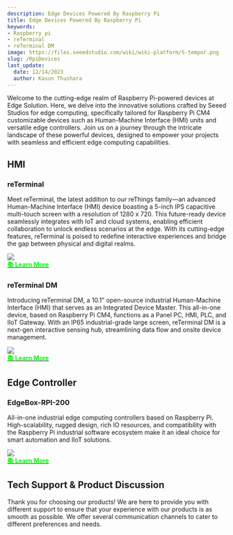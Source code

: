 ```yaml
---
description: Edge Devices Powered By Raspberry Pi
title: Edge Devices Powered By Raspberry Pi
keywords:
- Raspberry pi
- reTerminal
- reTerminal DM
image: https://files.seeedstudio.com/wiki/wiki-platform/S-tempor.png
slug: /RpiDevices
last_update:
  date: 12/14/2023
  author: Kasun Thushara
---
```



Welcome to the cutting-edge realm of Raspberry Pi-powered devices at Edge Solution. Here, we delve into the innovative solutions crafted by Seeed Studios for edge computing, specifically tailored for Raspberry Pi CM4 customizable devices such as Human-Machine Interface (HMI) units and versatile edge controllers. Join us on a journey through the intricate landscape of these powerful devices, designed to empower your projects with seamless and efficient edge computing capabilities.

## HMI 

### reTerminal

Meet reTerminal, the latest addition to our reThings family—an advanced Human-Machine Interface (HMI) device boasting a 5-inch IPS capacitive multi-touch screen with a resolution of 1280 x 720. This future-ready device seamlessly integrates with IoT and cloud systems, enabling efficient collaboration to unlock endless scenarios at the edge. With its cutting-edge features, reTerminal is poised to redefine interactive experiences and bridge the gap between physical and digital realms.

<div style={{textAlign:'center'}}><img src="https://files.seeedstudio.com/wiki/ReTerminal/New/reTerminal_new.jpg" style={{width:800, height:'auto'}}/></div>

<div class="get_one_now_container" style={{textAlign: 'center'}}><a class="get_one_now_item" href="https://wiki.seeedstudio.com/reTerminal_Intro/"><strong><span><font color={'FFFFFF'} size={"4"}>📚 Learn More</font></span></strong></a></div>

### reTerminal DM

Introducing reTerminal DM, a 10.1" open-source industrial Human-Machine Interface (HMI) that serves as an Integrated Device Master. This all-in-one device, based on Raspberry Pi CM4, functions as a Panel PC, HMI, PLC, and IIoT Gateway. With an IP65 industrial-grade large screen, reTerminal DM is a next-gen interactive sensing hub, streamlining data flow and onsite device management.

<div style={{textAlign:'center'}}><img src="https://wdcdn.qpic.cn/MTY4ODg1NjEyODQyNTE2Nw_928147_NLYXC-4cRuQd5Tra_1681284617?w=1200&h=713" style={{width:800, height:'auto'}}/></div>

<div class="get_one_now_container" style={{textAlign: 'center'}}><a class="get_one_now_item" href="https://wiki.seeedstudio.com/reTerminal-dm_Intro/"><strong><span><font color={'FFFFFF'} size={"4"}>📚 Learn More</font></span></strong></a></div>


## Edge Controller 

### EdgeBox-RPI-200

All-in-one industrial edge computing controllers based on Raspberry Pi. High-scalability, rugged design, rich IO resources, and compatibility with the Raspberry Pi industrial software ecosystem make it an ideal choice for smart automation and IIoT solutions.

<div style={{textAlign:'center'}}><img src="https://media-cdn.seeedstudio.com/media/catalog/product/cache/bb49d3ec4ee05b6f018e93f896b8a25d/1/-/1-102991599_edgebox-rpi-200-first.jpg" style={{width:800, height:'auto'}}/></div>

<div class="get_one_now_container" style={{textAlign: 'center'}}><a class="get_one_now_item" href="https://files.seeedstudio.com/wiki/Edge_Box/EdgeBox-RPi-200_Edge_Computing_Controller_User_Manual.pdf"><strong><span><font color={'FFFFFF'} size={"4"}>📚 Learn More</font></span></strong></a></div>

## Tech Support & Product Discussion

Thank you for choosing our products! We are here to provide you with different support to ensure that your experience with our products is as smooth as possible. We offer several communication channels to cater to different preferences and needs.

<div class="button_tech_support_container">
<a href="https://forum.seeedstudio.com/" class="button_forum"></a> 
<a href="https://www.seeedstudio.com/contacts" class="button_email"></a>
</div>

<div class="button_tech_support_container">
<a href="https://discord.gg/eWkprNDMU7" class="button_discord"></a> 
<a href="https://github.com/Seeed-Studio/wiki-documents/discussions/69" class="button_discussion"></a>
</div>